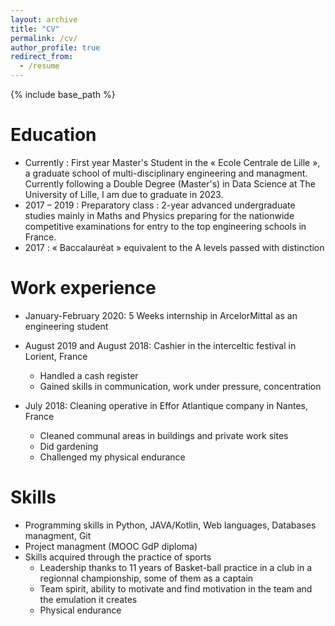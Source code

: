 ```yaml
---
layout: archive
title: "CV"
permalink: /cv/
author_profile: true
redirect_from:
  - /resume
---
```


{% include base_path %}

Education
======
* Currently : First year Master's Student in the « Ecole Centrale de Lille », a graduate school of multi-disciplinary engineering and managment. Currently following a Double Degree (Master's) in Data Science at The University of Lille, I am due to graduate in 2023.
* 2017 – 2019 : Preparatory class : 2-year advanced undergraduate studies mainly in Maths and Physics preparing for the nationwide competitive examinations for entry to the top engineering schools in France.
* 2017 : « Baccalauréat » equivalent to the A levels passed with distinction

Work experience
======
* January-February 2020: 5 Weeks internship in ArcelorMittal as an engineering student  

* August 2019 and August 2018: Cashier in the interceltic festival in Lorient, France
  * Handled a cash register
  * Gained skills in communication, work under pressure, concentration

* July 2018: Cleaning operative in Effor Atlantique company in Nantes, France
  * Cleaned communal areas in buildings and private work sites
  * Did gardening
  * Challenged my physical endurance
  
Skills
======
* Programming skills in Python, JAVA/Kotlin, Web languages, Databases managment, Git
* Project managment (MOOC GdP diploma)
* Skills acquired through the practice of sports
  * Leadership thanks to 11 years of Basket-ball practice in a club in a regionnal championship, some of them as a captain 
  * Team spirit, ability to motivate and find motivation in the team and the emulation it creates
  * Physical endurance

